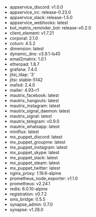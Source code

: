 * appservice_discord: v1.0.0
* appservice_irc: release-0.23.0
* appservice_slack: release-1.5.0
* appservice_webhooks: latest
* bot_matrix_reminder_bot: release-v0.2.0
* client_element: v1.7.21
* corporal: 2.1.0
* coturn: 4.5.2
* dimension: latest
* dynamic_dns: v3.9.1-ls45
* email2matrix: 1.0.1
* etherpad: 1.8.7
* grafana: 7.4.0
* jitsi_ldap: '3'
* jitsi: stable-5142
* ma1sd: 2.4.0
* mailer: 4.93-r1
* mautrix_facebook: latest
* mautrix_hangouts: latest
* mautrix_instagram: latest
* mautrix_signal_daemon: latest
* mautrix_signal: latest
* mautrix_telegram: v0.9.0
* mautrix_whatsapp: latest
* miniflux: latest
* mx_puppet_discord: latest
* mx_puppet_groupme: latest
* mx_puppet_instagram: latest
* mx_puppet_skype: latest
* mx_puppet_slack: latest
* mx_puppet_steam: latest
* mx_puppet_twitter: latest
* nginx_proxy: 1.19.6-alpine
* prometheus_node_exporter: v1.1.0
* prometheus: v2.24.1
* redis: 6.0.10-alpine
* registration: v0.7.2
* sms_bridge: 0.5.5
* synapse_admin: 0.7.0
* synapse: v1.28.0

